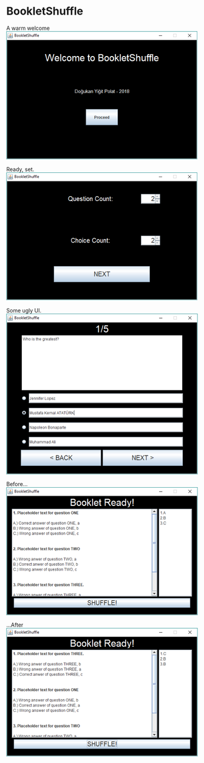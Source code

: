# BookletShuffle

A warm welcome  
![alt text](https://raw.githubusercontent.com/dyigitpolat/BookletShuffle/master/images/welcome_interface.png)

Ready, set.  
![alt text](https://raw.githubusercontent.com/dyigitpolat/BookletShuffle/master/images/config_interface.png)

Some ugly UI.  
![alt text](https://raw.githubusercontent.com/dyigitpolat/BookletShuffle/master/images/question_interface.png)

Before...  
![alt text](https://raw.githubusercontent.com/dyigitpolat/BookletShuffle/master/images/original.png)

...After  
![alt text](https://raw.githubusercontent.com/dyigitpolat/BookletShuffle/master/images/shuffled.png)
